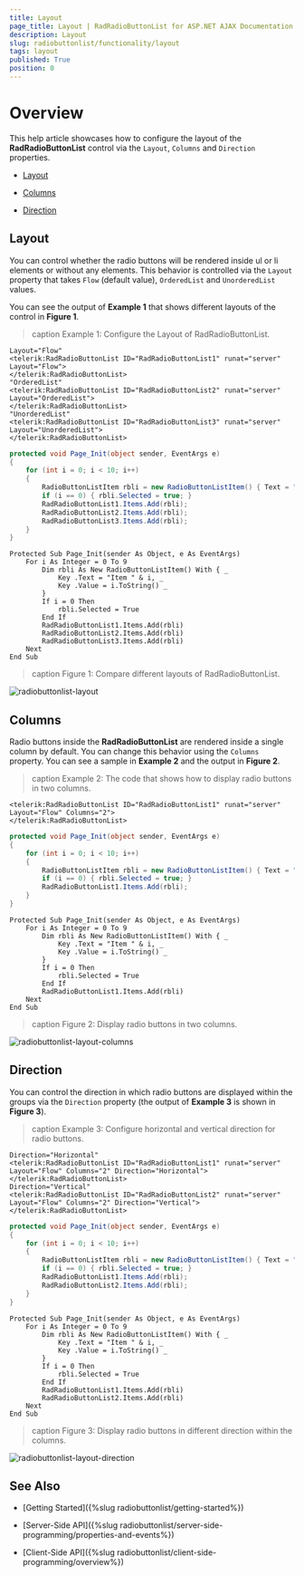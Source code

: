 ```yaml
---
title: Layout
page_title: Layout | RadRadioButtonList for ASP.NET AJAX Documentation
description: Layout
slug: radiobuttonlist/functionality/layout
tags: layout
published: True
position: 0
---
```


# Overview

This help article showcases how to configure the layout of the **RadRadioButtonList** control via the `Layout`, `Columns` and `Direction` properties.

* [Layout](#layout)

* [Columns](#columns)

* [Direction](#direction)

## Layout

You can control whether the radio buttons will be rendered inside ul or li elements or without any elements. This behavior is controlled via the `Layout` property that takes `Flow` (default value), `OrderedList` and `UnorderedList` values.

You can see the output of **Example 1** that shows different layouts of the control in **Figure 1**.

>caption Example 1: Configure the Layout of RadRadioButtonList. 

````ASP.NET
Layout="Flow"
<telerik:RadRadioButtonList ID="RadRadioButtonList1" runat="server" Layout="Flow">
</telerik:RadRadioButtonList>
"OrderedList"
<telerik:RadRadioButtonList ID="RadRadioButtonList2" runat="server" Layout="OrderedList">
</telerik:RadRadioButtonList>
"UnorderedList"
<telerik:RadRadioButtonList ID="RadRadioButtonList3" runat="server" Layout="UnorderedList">
</telerik:RadRadioButtonList>
````
````C#
protected void Page_Init(object sender, EventArgs e)
{
	for (int i = 0; i < 10; i++)
	{
		RadioButtonListItem rbli = new RadioButtonListItem() { Text = "Item " + i, Value = i.ToString() };
		if (i == 0) { rbli.Selected = true; }
		RadRadioButtonList1.Items.Add(rbli);
		RadRadioButtonList2.Items.Add(rbli);
		RadRadioButtonList3.Items.Add(rbli);
	}
}
````
````VB
Protected Sub Page_Init(sender As Object, e As EventArgs)
	For i As Integer = 0 To 9
		Dim rbli As New RadioButtonListItem() With { _
			Key .Text = "Item " & i, _
			Key .Value = i.ToString() _
		}
		If i = 0 Then
			rbli.Selected = True
		End If
		RadRadioButtonList1.Items.Add(rbli)
		RadRadioButtonList2.Items.Add(rbli)
		RadRadioButtonList3.Items.Add(rbli)
	Next
End Sub
````

>caption Figure 1: Compare different layouts of RadRadioButtonList.

![radiobuttonlist-layout](images/radiobuttonlist-layout.png) 

## Columns

Radio buttons inside the **RadRadioButtonList** are rendered inside a single column by default. You can change this behavior using the `Columns` property. You can see a sample in **Example 2** and the output in **Figure 2**.

>caption Example 2: The code that shows how to display radio buttons in two columns. 

````ASP.NET
<telerik:RadRadioButtonList ID="RadRadioButtonList1" runat="server" Layout="Flow" Columns="2">
</telerik:RadRadioButtonList>
````
````C#
protected void Page_Init(object sender, EventArgs e)
{
	for (int i = 0; i < 10; i++)
	{
		RadioButtonListItem rbli = new RadioButtonListItem() { Text = "Item " + i, Value = i.ToString() };
		if (i == 0) { rbli.Selected = true; }
		RadRadioButtonList1.Items.Add(rbli);
	}
}
````
````VB
Protected Sub Page_Init(sender As Object, e As EventArgs)
	For i As Integer = 0 To 9
		Dim rbli As New RadioButtonListItem() With { _
			Key .Text = "Item " & i, _
			Key .Value = i.ToString() _
		}
		If i = 0 Then
			rbli.Selected = True
		End If
		RadRadioButtonList1.Items.Add(rbli)
	Next
End Sub
````

>caption Figure 2: Display radio buttons in two columns.

![radiobuttonlist-layout-columns](images/radiobuttonlist-layout-columns.png) 

## Direction

You can control the direction in which radio buttons are displayed within the groups via the `Direction` property (the output of **Example 3** is shown in **Figure 3**).

>caption Example 3: Configure horizontal and vertical direction for radio buttons. 

````ASP.NET
Direction="Horizontal"
<telerik:RadRadioButtonList ID="RadRadioButtonList1" runat="server" Layout="Flow" Columns="2" Direction="Horizontal">
</telerik:RadRadioButtonList>
Direction="Vertical"
<telerik:RadRadioButtonList ID="RadRadioButtonList2" runat="server" Layout="Flow" Columns="2" Direction="Vertical">
</telerik:RadRadioButtonList>
```` 
````C#
protected void Page_Init(object sender, EventArgs e)
{
	for (int i = 0; i < 10; i++)
	{
		RadioButtonListItem rbli = new RadioButtonListItem() { Text = "Item " + i, Value = i.ToString() };
		if (i == 0) { rbli.Selected = true; }
		RadRadioButtonList1.Items.Add(rbli);
		RadRadioButtonList2.Items.Add(rbli);
	}
}
````
````VB
Protected Sub Page_Init(sender As Object, e As EventArgs)
	For i As Integer = 0 To 9
		Dim rbli As New RadioButtonListItem() With { _
			Key .Text = "Item " & i, _
			Key .Value = i.ToString() _
		}
		If i = 0 Then
			rbli.Selected = True
		End If
		RadRadioButtonList1.Items.Add(rbli)
		RadRadioButtonList2.Items.Add(rbli)
	Next
End Sub
````

>caption Figure 3: Display radio buttons in different direction within the columns.

![radiobuttonlist-layout-direction](images/radiobuttonlist-layout-direction.png) 

## See Also
 
 * [Getting Started]({%slug radiobuttonlist/getting-started%})

 * [Server-Side API]({%slug radiobuttonlist/server-side-programming/properties-and-events%})
 
 * [Client-Side API]({%slug radiobuttonlist/client-side-programming/overview%})
